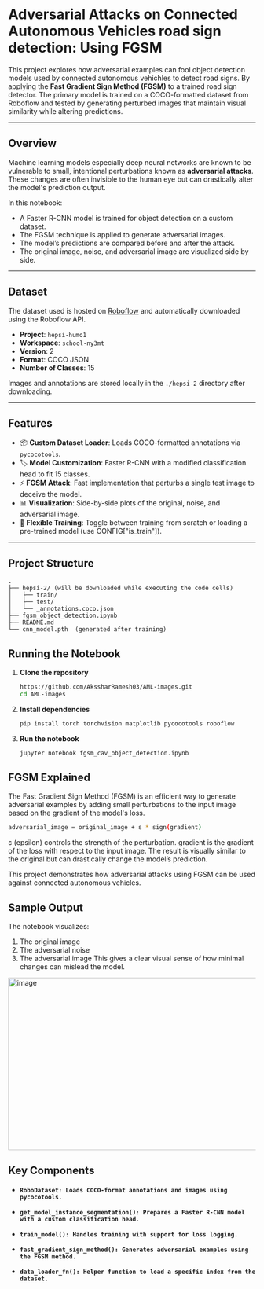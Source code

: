 # Adversarial Attacks on Connected Autonomous Vehicles road sign detection: Using FGSM

This project explores how adversarial examples can fool object detection models used by connected autonomous vehichles to detect road signs. By applying the **Fast Gradient Sign Method (FGSM)** to a trained road sign detector. The primary model is trained on a COCO-formatted dataset from Roboflow and tested by generating perturbed images that maintain visual similarity while altering predictions.

---

## Overview

Machine learning models especially deep neural networks are known to be vulnerable to small, intentional perturbations known as **adversarial attacks**. These changes are often invisible to the human eye but can drastically alter the model's prediction output.

In this notebook:
- A Faster R-CNN model is trained for object detection on a custom dataset.
- The FGSM technique is applied to generate adversarial images.
- The model’s predictions are compared before and after the attack.
- The original image, noise, and adversarial image are visualized side by side.

---

## Dataset

The dataset used is hosted on [Roboflow](https://roboflow.com) and automatically downloaded using the Roboflow API.

- **Project**: `hepsi-humo1`
- **Workspace**: `school-ny3mt`
- **Version**: 2
- **Format**: COCO JSON
- **Number of Classes**: 15

Images and annotations are stored locally in the `./hepsi-2` directory after downloading.

---

## Features

- 📦 **Custom Dataset Loader**: Loads COCO-formatted annotations via `pycocotools`.
- 🏷️ **Model Customization**: Faster R-CNN with a modified classification head to fit 15 classes.
- ⚡ **FGSM Attack**: Fast implementation that perturbs a single test image to deceive the model.
- 📊 **Visualization**: Side-by-side plots of the original, noise, and adversarial image.
- 🔁 **Flexible Training**: Toggle between training from scratch or loading a pre-trained model (use CONFIG["is_train"]).

---

## Project Structure

```plaintext
.
├── hepsi-2/ (will be downloaded while executing the code cells)
│   ├── train/
│   ├── test/
│   └── _annotations.coco.json
├── fgsm_object_detection.ipynb
├── README.md
└── cnn_model.pth  (generated after training)
```
## Running the Notebook

1. **Clone the repository**
   ```bash
   https://github.com/AkssharRamesh03/AML-images.git
   cd AML-images
   ```

2. **Install dependencies**
   ```bash
   pip install torch torchvision matplotlib pycocotools roboflow
   ```

4. **Run the notebook**
   ```bash
   jupyter notebook fgsm_cav_object_detection.ipynb
   ```
## FGSM Explained
The Fast Gradient Sign Method (FGSM) is an efficient way to generate adversarial examples by adding small perturbations to the input image based on the gradient of the model's loss.
```bash
adversarial_image = original_image + ε * sign(gradient)
```
ε (epsilon) controls the strength of the perturbation.
gradient is the gradient of the loss with respect to the input image.
The result is visually similar to the original but can drastically change the model’s prediction.

This project demonstrates how adversarial attacks using FGSM can be used against connected autonomous vehicles.

## Sample Output
The notebook visualizes:
1. The original image
2. The adversarial noise
3. The adversarial image
This gives a clear visual sense of how minimal changes can mislead the model.

<img width="939" height="351" alt="image" src="https://github.com/user-attachments/assets/c363a824-67e9-4662-9a47-7b6322119ac5" />

## Key Components
- **` RoboDataset: Loads COCO-format annotations and images using pycocotools. `**

- **` get_model_instance_segmentation(): Prepares a Faster R-CNN model with a custom classification head. `**

- **` train_model(): Handles training with support for loss logging. `**

- **` fast_gradient_sign_method(): Generates adversarial examples using the FGSM method. `**

- **` data_loader_fn(): Helper function to load a specific index from the dataset. `**



